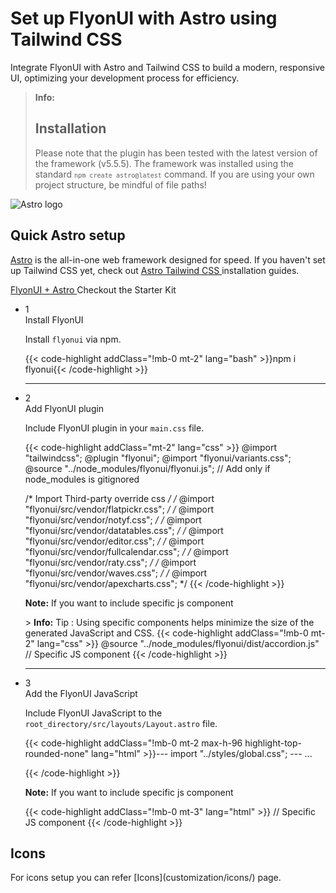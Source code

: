 # Set up FlyonUI with Astro using Tailwind CSS

Integrate FlyonUI with Astro and Tailwind CSS to build a modern, responsive UI, optimizing your development process for efficiency.

> **Info:** <h2 class="text-lg font-medium">Installation</h2>
> Please note that the plugin has been tested with the latest version of the framework (v5.5.5). The framework was installed using the standard <code>`npm create astro@latest`</code> command. If you are using your own project structure, be mindful of file paths!

<div>
  <div class="flex gap-2">
    <div><img src="https://cdn.flyonui.com/fy-assets/icons/astro-icon.png" alt="Astro logo" class="h-auto w-14 mt-2" /></div>
    <div>
      <h2 class="text-base-content mb-3 text-lg font-semibold mt-2">
        Quick
        <span class="text-base-content text-orange-500">Astro</span>
        setup
      </h2>
      <p class="text-base-conte/80 text-base">
        <a href="https://astro.build/" class="link link-animated link-primary" target="_blank">Astro</a> is the all-in-one web framework designed for speed. If you haven't set up Tailwind CSS yet, check out
        <a class="link link-animated" target="_blank" href="https://tailwindcss.com/docs/guides/astro">
          Astro Tailwind CSS
        </a>
        installation guides.
      </p>
      <div class="tooltip">
        <a href="https://github.com/themeselection/flyonui-astro-integration" target="_blank" type="button" class="tooltip-toggle btn-sm btn btn-outline" aria-label="Tooltip">
          <span class="icon-[tabler--bolt-filled] text-orange-500"></span>
          FlyonUI + Astro
        </a>
        <span class="tooltip-content tooltip-shown:opacity-100 tooltip-shown:visible" role="tooltip">
          <span class="tooltip-body">Checkout the Starter Kit</span>
        </span>
      </div>
    </div>
  </div>

  <ul class="timeline timeline-snap-icon timeline-compact timeline-vertical mb-12 w-full ps-0">
    <!-- Installation -->
    <li class="mt-0 mb-0 ps-0">
      <div class="timeline-middle mb-2">
        <span class="text-base-content flex size-7 items-center justify-center rounded-full border border-base-content/20 font-semibold">
          1
        </span>
      </div>
      <div class="timeline-end m-0 mb-0 w-full rounded-lg p-4">
        <div class="text-base-content mb-3 font-semibold">Install FlyonUI</div>
        <p>
          Install
          <code>flyonui</code>
          via npm.
        </p>
        {{< code-highlight addClass="!mb-0 mt-2" lang="bash" >}}npm i flyonui{{< /code-highlight >}}
      </div>
      <hr class="!w-0.5 rounded-none border-transparent" />
    </li>
    <!-- Configure FlyonUI JavaScript paths -->
    <li class="mt-0 mb-0 ps-0">
      <div class="timeline-middle mb-2">
        <span class="text-base-content flex size-7 items-center justify-center rounded-full border border-base-content/20 font-semibold">
          2
        </span>
      </div>
      <div class="timeline-end mb-0 w-full rounded-lg p-4 m-0">
        <div class="text-base-content mb-3 font-semibold">Add FlyonUI plugin</div>
        <p>
          Include FlyonUI plugin in your <code>main.css</code> file.
        </p>
        {{< code-highlight addClass="mt-2" lang="css" >}}
@import "tailwindcss";
@plugin "flyonui";
@import "flyonui/variants.css";
@source "../node_modules/flyonui/flyonui.js"; // Add only if node_modules is gitignored

/* Import Third-party override css */
/* @import "flyonui/src/vendor/flatpickr.css"; */
/* @import "flyonui/src/vendor/notyf.css"; */
/* @import "flyonui/src/vendor/datatables.css"; */
/* @import "flyonui/src/vendor/editor.css"; */
/* @import "flyonui/src/vendor/fullcalendar.css"; */
/* @import "flyonui/src/vendor/raty.css"; */
/* @import "flyonui/src/vendor/waves.css"; */
/* @import "flyonui/src/vendor/apexcharts.css"; */
        {{< /code-highlight >}}
        <p><strong>Note:</strong> If you want to include specific js component </p>
        > **Info:** <span class="font-semibold">Tip :</span> Using specific components helps minimize the size of the generated JavaScript and CSS.
        {{< code-highlight addClass="!mb-0 mt-2" lang="css" >}}
@source "../node_modules/flyonui/dist/accordion.js" // Specific JS component
  {{< /code-highlight >}}
  </div>
    <hr class="!w-0.5 rounded-none border-transparent" />
    </li>
    <!-- Add the FlyonUI JavaScript -->
    <li class="mt-0 mb-0 ps-0">
      <div class="timeline-middle mb-2">
        <span class="text-base-content flex size-7 items-center justify-center rounded-full border border-base-content/20 font-semibold">
          3
        </span>
      </div>
      <div class="timeline-end m-0 mb-0 w-full rounded-lg p-4">
        <div class="text-base-content mb-3 font-semibold">Add the FlyonUI JavaScript</div>
        <p>Include FlyonUI JavaScript to the <code>root_directory/src/layouts/Layout.astro</code> file.</p>
        {{< code-highlight addClass="!mb-0 mt-2 max-h-96 highlight-top-rounded-none" lang="html" >}}---
import "../styles/global.css";
---

<!DOCTYPE html>
<html lang="en">
  ...
</html>

<!-- Optional plugins -->
<script is:inline src="../node_modules/jquery/dist/jquery.min.js"></script>
<script is:inline src="../node_modules/lodash/lodash.js"></script>
<script is:inline src="../node_modules/datatables.net/js/dataTables.min.js"></script>
<script is:inline src="../node_modules/dropzone/dist/dropzone-min.js"></script>
<script is:inline src="../node_modules/nouislider/dist/nouislider.min.js"></script>

<!-- FlyonUI -->
<script is:inline src="../node_modules/flyonui/flyonui.js"></script>

  {{< /code-highlight >}}
      <p class="!mt-4">
        <strong>Note:</strong> If you want to include specific js component
      </p>
      {{< code-highlight addClass="!mb-0 mt-3" lang="html" >}}<script is:inline src="../node_modules/flyonui/dist/accordion.js"></script>    // Specific JS component
      {{< /code-highlight >}}

</div>
</li>

  </ul>
</div>

<h2 class="text-lg font-medium mb-1">Icons</h2>
For icons setup you can refer [Icons](customization/icons/) page.
